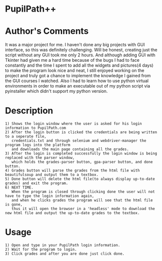 # PupilPath++ 
# Author's Comments
    
  It was a major project for me. I haven't done any big projects with GUI interface, so this was definitely challenging. 
  Will be honest, creating just the script without any GUI took me only 2 hours. And although
  adding GUI with Tkinter had given me a hard time because of the bugs I had to face constantly 
  and the time I spent to add all the widgets and pictures(4 days) to make the program look nice and neat, I still enjoyed 
  working on the project and truly got a chance to implement the knowledge I gained from the GUI courses I watched. Also I had to learn how to use python virtual environments in order to make an executable out of my python script via pyinstaller which didn't support my python version. 

# Description
    1) Shows the login window where the user is asked for his login information to PupilPath.com
    2) After the login button is clicked the credentials are being written to a seperate file, 
       credentials.txt and through selenium and webdriver-manager the program logs into the platform
       and downloads the main page containing all the grades. 
    3) After the login is completed successfully the login window is being replaced with the parser window,
       which holds the grades-parser button, gpa-parser button, and done button. 
    4) Grades button will parse the grades from the html file with beautifulsoup and output them to a textbox.
    5) Done button will delete the html file(to always display up-to-date grades) and exit the program.
    6) NEXT TIME.
       When the program is closed through clicking done the user will not have to type the login information again,
       and when he clicks grades the program will see that the html file is gone, 
       thus it will open the browser in a 'headless' mode to download the new html file and output the up-to-date grades to the textbox.
# Usage 
    1) Open and type in your PupilPath login information.
    2) Wait for the program to login.
    3) Click grades and after you are done just click done. 
